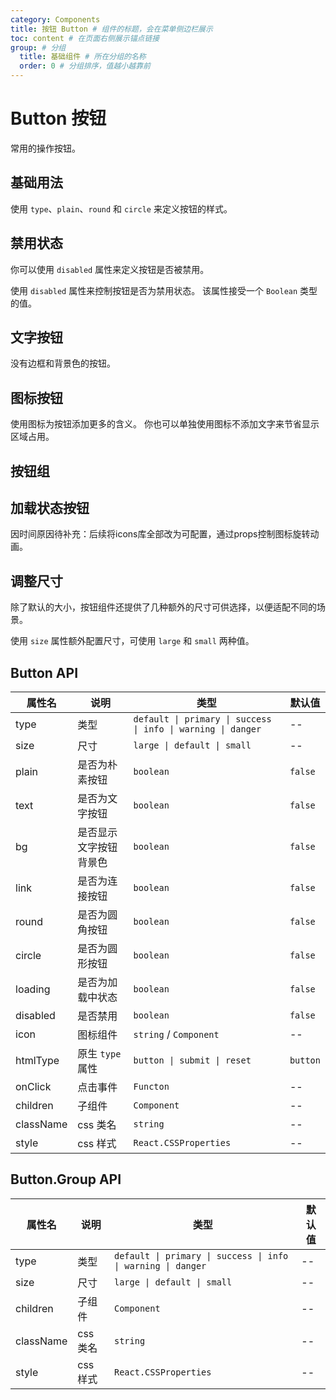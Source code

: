 ```yaml
---
category: Components
title: 按钮 Button # 组件的标题，会在菜单侧边栏展示
toc: content # 在页面右侧展示锚点链接
group: # 分组
  title: 基础组件 # 所在分组的名称
  order: 0 # 分组排序，值越小越靠前
---
```


# Button 按钮

常用的操作按钮。

## 基础用法

使用 `type`、`plain`、`round` 和 `circle` 来定义按钮的样式。

<code src="./demo/basic.tsx"></code>

## 禁用状态​

你可以使用 `disabled` 属性来定义按钮是否被禁用。

使用 `disabled` 属性来控制按钮是否为禁用状态。 该属性接受一个 `Boolean` 类型的值。

<code src="./demo/disabled.tsx"></code>

## 文字按钮​

没有边框和背景色的按钮。

<code src="./demo/text.tsx"></code>

## 图标按钮​

使用图标为按钮添加更多的含义。 你也可以单独使用图标不添加文字来节省显示区域占用。

<code src="./demo/icon.tsx"></code>

## 按钮组

<code src="./demo/group.tsx"></code>

## 加载状态按钮

因时间原因待补充：后续将icons库全部改为可配置，通过props控制图标旋转动画。

<code src="./demo/loading.tsx"></code>

## 调整尺寸​

除了默认的大小，按钮组件还提供了几种额外的尺寸可供选择，以便适配不同的场景。

使用 `size` 属性额外配置尺寸，可使用 `large` 和 `small` 两种值。

<code src="./demo/size.tsx"></code>

## Button API

| 属性名    | 说明                   | 类型                                                         | 默认值   |
| --------- | ---------------------- | ------------------------------------------------------------ | -------- |
| type      | 类型                   | `default \| primary \| success \| info \| warning \| danger` | --       |
| size      | 尺寸                   | `large \| default \| small`                                  | --       |
| plain     | 是否为朴素按钮         | `boolean`                                                    | `false`  |
| text      | 是否为文字按钮         | `boolean`                                                    | `false`  |
| bg        | 是否显示文字按钮背景色 | `boolean`                                                    | `false`  |
| link      | 是否为连接按钮         | `boolean`                                                    | `false`  |
| round     | 是否为圆角按钮         | `boolean`                                                    | `false`  |
| circle    | 是否为圆形按钮         | `boolean`                                                    | `false`  |
| loading   | 是否为加载中状态       | `boolean`                                                    | `false`  |
| disabled  | 是否禁用               | `boolean`                                                    | `false`  |
| icon      | 图标组件               | `string` / `Component`                                       | --       |
| htmlType  | 原生 `type` 属性       | `button \| submit \| reset`                                  | `button` |
| onClick   | 点击事件               | `Functon`                                                    | --       |
| children  | 子组件                 | `Component`                                                  | --       |
| className | css 类名               | `string`                                                     | --       |
| style     | css 样式               | `React.CSSProperties`                                        | --       |

## Button.Group API

| 属性名    | 说明     | 类型                                                         | 默认值 |
| --------- | -------- | ------------------------------------------------------------ | ------ |
| type      | 类型     | `default \| primary \| success \| info \| warning \| danger` | --     |
| size      | 尺寸     | `large \| default \| small`                                  | --     |
| children  | 子组件   | `Component`                                                  | --     |
| className | css 类名 | `string`                                                     | --     |
| style     | css 样式 | `React.CSSProperties`                                        | --     |
